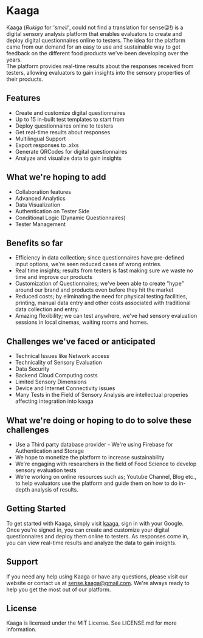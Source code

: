 # Kaaga

Kaaga (_Rukiga_ for _'smell'_, could not find a translation for sense😜!) is a digital sensory analysis platform that enables evaluators to create and deploy digital questionnaires online to testers.
The idea for the platform came from our demand for an easy to use and sustainable way to get feedback on the different food products we've been developing over the years.  
The platform provides real-time results about the responses received from testers, allowing evaluators to gain insights into the sensory properties of their products.

## Features

- Create and customize digital questionnaires
- Up to 15 in-built test templates to start from
- Deploy questionnaires online to testers
- Get real-time results about responses
- Multilingual Support
- Export responses to .xlxs
- Generate QRCodes for digital questionnaires
- Analyze and visualize data to gain insights

## What we're hoping to add

- Collaboration features
- Advanced Analytics
- Data Visualization
- Authentication on Tester Side
- Conditional Logic (Dynamic Questionnaires)
- Tester Management

## Benefits so far

- Efficiency in data collection; since questionnaires have pre-defined input options, we're seen reduced cases of wrong entries.
- Real time insights; results from testers is fast making sure we waste no time and improve our products
- Customization of Questionnaires; we've been able to create "hype" around our brand and products even before they hit the market
- Reduced costs; by eliminating the need for physical testing facilities, printing, manual data entry and other costs associated with traditional data collection and entry.
- Amazing flexibility; we can test anywhere, we've had sensory evaluation sessions in local cinemas, waiting rooms and homes.

## Challenges we've faced or anticipated

- Technical Issues like Network access
- Technicality of Sensory Evaluation
- Data Security
- Backend Cloud Computing costs
- Limited Sensory Dimensions
- Device and Internet Connectivity issues
- Many Tests in the Field of Sensory Analysis are intellectual properies affecting integration into kaaga

## What we're doing or hoping to do to solve these challenges

- Use a Third party database provider - We're using Firebase for Authentication and Storage
- We hope to monetize the platform to increase sustainability
- We're engaging with researchers in the field of Food Science to develop sensory evaluation tests
- We're working on online resources such as; Youtube Channel, Blog etc., to help evaluators use the platform and guide them on how to do in-depth analysis of results.

## Getting Started

To get started with Kaaga, simply visit [kaaga](https://admin-kaaga.vercel.app), sign in with your Google. Once you're signed in, you can create and customize your digital questionnaires and deploy them online to testers. As responses come in, you can view real-time results and analyze the data to gain insights.

## Support

If you need any help using Kaaga or have any questions, please visit our website or contact us at [sense.kaaga@gmail.com](mailto:sense.kaaga@gmail.com). We're always ready to help you get the most out of our platform.

## License

Kaaga is licensed under the MIT License. See LICENSE.md for more information.
